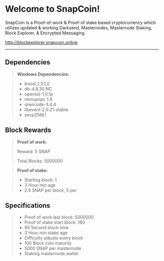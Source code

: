 Welcome to SnapCoin!
===================

SnapCoin is a Proof-of-work & Proof-of stake based cryptocurrency which utilizes updated & working Darksend, Masternodes, Masternode Staking, Block Explorer, & Encrypted Messaging.

http://blockexplorer.snapcoin.online

----------

Dependencies
-------------
> **Windows Dependencies:**

> - boost_1_57_0
> - db-4.8.30.NC
> - openssl-1.0.1p
> - miniupnpc 1.9
> - qrencode-3.4.4
> - libevent-2.0.21-stable
> - secp256k1

Block Rewards
-------------
> **Proof of work:**
> 
> Reward: 5 SNAP
> 
> Total Blocks: 5000000

> **Proof of stake:**

> - Starting block: 1
> - 3 Hour min age
> - 2.5 SNAP per block, 5 per

Specifications
-------------
> - Proof of work last block: 5000000
> - Proof of stake start block: 180
> - 90 Second block time
> - 3 Hour min stake age
> - Difficulty adjusts every block
> - 100 Block coin maturity
> - 5000 SNAP per masternode
> - Staking masternode wallet